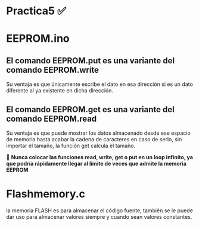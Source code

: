 # Practica5 :white_check_mark:
# EEPROM.ino 
## El comando EEPROM.put es una variante del comando EEPROM.write
Su ventaja es que únicamente escribe el dato en esa dirección si es un dato diferente al ya existente en dicha dirección.

## El comando EEPROM.get es una variante del comando EEPROM.read
Su ventaja es que puede mostrar los datos almacenado desde ese espacio de memoria hasta acabar la cadena de caracteres en caso de serlo,
sin importar el tamaño, la función get calcula el tamaño.

:anger:
**Nunca colocar las funciones read, write, get o put en un loop infinito, ya que podría
rápidamente llegar al límite de veces que admite la memoria EEPROM**

# Flashmemory.c

la memoria FLASH es para almacenar el
código fuente, también se le puede dar uso para almacenar valores siempre y
cuando sean valores constantes.
